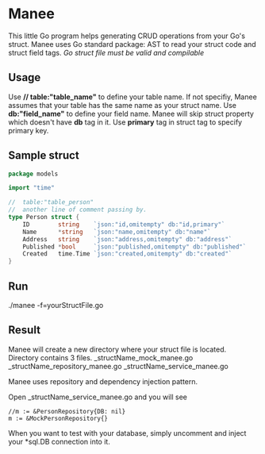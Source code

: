 # Manee
This little Go program helps generating CRUD operations from your Go's struct.
Manee uses Go standard package: AST to read your struct code and struct field tags.
_Go struct file must be valid and compilable_

## Usage
Use **// table:"table_name"** to define your table name. 
    If not specifiy, Manee assumes that your table has the same name as your struct name.
Use **db:"field_name"** to define your field name. 
    Manee will skip struct property which doesn't have **db** tag in it.
Use **primary** tag in struct tag to specify primary key.

## Sample struct
```go
package models

import "time"

//  table:"table_person"
//  another line of comment passing by.
type Person struct {
    ID        string    `json:"id,omitempty" db:"id,primary"`
    Name      *string   `json:"name,omitempty" db:"name"`
    Address   string    `json:"address,omitempty" db:"address"`
    Published *bool     `json:"published,omitempty" db:"published"`
    Created   time.Time `json:"created,omitempty" db:"created"`
}
```

## Run
./manee -f=yourStructFile.go

## Result
Manee will create a new directory where your struct file is located.
Directory contains 3 files.
_structName_mock_manee.go
_structName_repository_manee.go
_structName_service_manee.go

Manee uses repository and dependency injection pattern.

Open _structName_service_manee.go and you will see

    //m := &PersonRepository{DB: nil}
    m := &MockPersonRepository{}

When you want to test with your database, simply uncomment and inject your *sql.DB connection into it.




